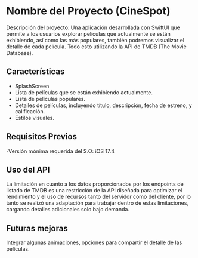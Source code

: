 # Nombre del Proyecto (CineSpot)
Descripción del proyecto: Una aplicación desarrollada con SwiftUI que permite a los usuarios explorar películas que actualmente se están exhibiendo, así como las más populares, también podremos visualizar el detalle de cada película. 
Todo esto utilizando la API de TMDB (The Movie Database).

## Características
- SplashScreen
- Lista de películas que se están exhibiendo actualmente.
- Lista de películas populares.
- Detalles de películas, incluyendo título, descripción, fecha de estreno, y calificación.
- Estilos visuales.

## Requisitos Previos
-Versión mónima requerida del S.O: iOS 17.4

## Uso del API 
La limitación en cuanto a los datos proporcionados por los endpoints de listado de TMDB es una restricción de la API diseñada para optimizar el rendimiento y el uso de recursos tanto del servidor como del cliente, por lo tanto se realizó una adaptación para trabajar dentro de estas limitaciones, cargando detalles adicionales solo bajo demanda.

## Futuras mejoras
Integrar algunas animaciones, opciones para compartir el detalle de las películas.
